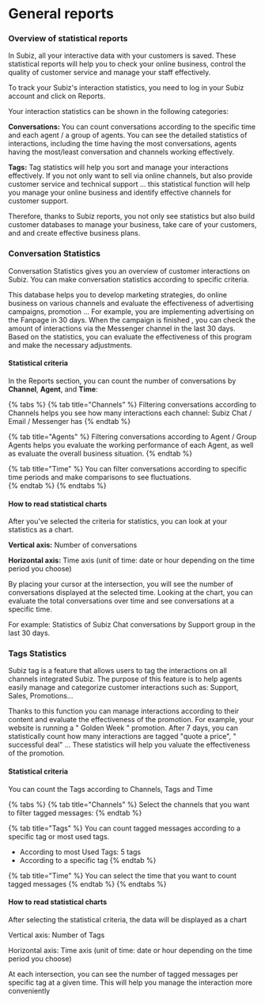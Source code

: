 # General reports

### Overview of statistical reports

In Subiz, all your interactive data with your customers is saved. These statistical reports will help you to check your online business, control the quality of customer service and manage your staff effectively.  
  
To track your Subiz's interaction statistics,  you need to log in your Subiz account and click on Reports.  
  
Your interaction statistics can be shown in the following categories:

**Conversations:** You can count conversations according to the specific time and each agent / a group of agents. You can see the detailed statistics of interactions, including the time having the most conversations, agents having the most/least conversation and channels working effectively.  
  
**Tags:** Tag statistics will help you sort and manage your interactions effectively. If you not only want to  sell via online channels, but also provide customer service and technical support ... this statistical function will help you manage your online business and identify effective channels for customer support.  
  
Therefore, thanks to Subiz reports, you not only see statistics but also build customer databases to manage your business, take care of your customers, and and create effective business plans.

### Conversation Statistics

Conversation Statistics gives you an overview of customer interactions on Subiz. You can make conversation statistics according to specific criteria.  
  
This database helps you to develop marketing strategies, do online business on various channels and evaluate the effectiveness of advertising campaigns, promotion ... For example, you are implementing advertising on the Fanpage in 30 days. When the campaign is finished , you can check the amount of interactions via the Messenger channel in the last 30 days. Based on the statistics, you can evaluate the effectiveness of this program and make the necessary adjustments.

#### Statistical criteria

In the Reports section, you can count the number of conversations by **Channel**, **Agent**, and **Time**:

{% tabs %}
{% tab title="Channels" %}
Filtering conversations according to Channels helps you see how many interactions each channel: Subiz Chat / Email / Messenger has
{% endtab %}

{% tab title="Agents" %}
 Filtering conversations according to Agent / Group Agents  helps you evaluate the working performance of each Agent, as well as evaluate the overall business situation.
{% endtab %}

{% tab title="Time" %}
You can filter conversations according to specific time periods and make comparisons to see fluctuations. [  
](javascript:void%280%29;)
{% endtab %}
{% endtabs %}

#### How to read statistical charts

After you've selected the criteria for statistics, you can look at your statistics as a chart.  
  
**Vertical axis:** Number of conversations  
  
**Horizontal axis:** Time axis \(unit of time: date or hour depending on the time period you choose\)  
  
By placing your cursor at the intersection, you will see the number of conversations displayed at the selected time. Looking at the chart, you can evaluate the total conversations over time and see conversations at a specific time.  
  
For example: Statistics of Subiz Chat conversations by Support group in the last 30 days. 

###  Tags Statistics

Subiz tag is a feature that allows users to tag the interactions on all channels integrated Subiz. The purpose of this feature is to help agents easily manage and categorize customer interactions such as: Support, Sales, Promotions...

Thanks to this function you can manage interactions according to their content and evaluate the effectiveness of the promotion. For example, your website is running a " Golden Week " promotion. After 7 days, you can statistically count how many interactions are tagged "quote a price", " successful deal" ... These statistics will help you valuate the effectiveness of the promotion.

#### Statistical criteria

You can count the Tags according to Channels, Tags and Time

{% tabs %}
{% tab title="Channels" %}
Select the channels that you want to filter tagged messages:
{% endtab %}

{% tab title="Tags" %}
You can count tagged messages according to a specific tag or most used tags.

* According to most Used Tags: 5 tags
* According to a specific tag
{% endtab %}

{% tab title="Time" %}
You can select the time that you want to count tagged messages
{% endtab %}
{% endtabs %}

#### How to read statistical charts

After selecting the statistical criteria, the data will be displayed as a chart  
  
Vertical axis: Number of Tags  
  
Horizontal axis: Time axis \(unit of time: date or hour depending on the time period you choose\)  
  
At each intersection, you can see the number of tagged messages  per specific tag at a given time. This will help you manage the interaction more conveniently

